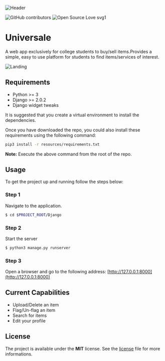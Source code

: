![Header](resources/hero.png)

![GitHub contributors](https://img.shields.io/github/contributors/vedantpuri/universale.svg) ![Open Source Love svg1](https://badges.frapsoft.com/os/v1/open-source.svg?v=103)

# Universale
A web app exclusively for college students to buy/sell items.Provides a simple, easy to use platform for students to find items/services of interest.  

![Landing](resources/landing.png)

## Requirements
- Python >= 3
- Django >= 2.0.2
- Django widget tweaks

It is suggested that you create a virtual environment to install the dependencies.

Once you have downloaded the repo, you could also install these requirements using the following command:
```bash
pip3 install -r resources/requirements.txt
```
**Note:** Execute the above command from the root of the repo.

## Usage
To get the project up and running follow the steps below:

### Step 1
Navigate to the application.
```bash
$ cd $PROJECT_ROOT/Django
```

### Step 2
Start the server
```bash
$ python3 manage.py runserver
```

### Step 3
Open a browser and go to the following address:
[http://127.0.0.1:8000](http://127.0.0.1:8000)


## Current Capabilities
- Upload/Delete an item
- Flag/Un-flag an item
- Search for items
- Edit your profile

## License
The project is available under the **MIT** license. See the [license](https://github.com/vedantpuri/universale/blob/master/LICENSE.md) file for more informations.
